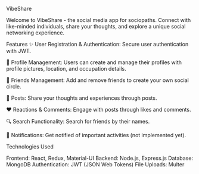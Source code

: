 VibeShare

Welcome to VibeShare - the social media app for sociopaths. Connect with like-minded individuals, share your thoughts, and explore a unique social networking experience.

Features
✨ User Registration & Authentication: Secure user authentication with JWT.

👤 Profile Management: Users can create and manage their profiles with profile pictures, location, and occupation details.

👥 Friends Management: Add and remove friends to create your own social circle.

📝 Posts: Share your thoughts and experiences through posts.

❤️ Reactions & Comments: Engage with posts through likes and comments.

🔍 Search Functionality: Search for friends by their names.

🔔 Notifications: Get notified of important activities (not implemented yet).

Technologies Used

Frontend: React, Redux, Material-UI
Backend: Node.js, Express.js
Database: MongoDB
Authentication: JWT (JSON Web Tokens)
File Uploads: Multer
